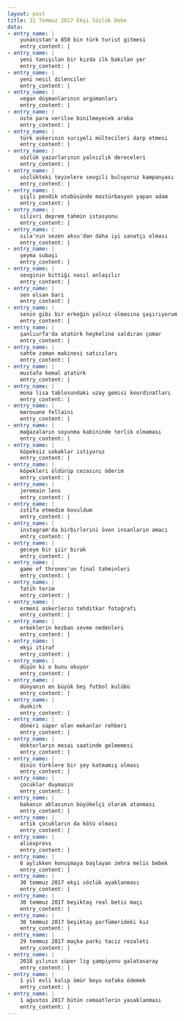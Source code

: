```yaml
---
layout: post
title: 31 Temmuz 2017 Ekşi Sözlük Debe
data:
- entry_name: |
    yunanistan'a 850 bin türk turist gitmesi
    entry_content: |
- entry_name: |
    yeni tanışılan bir kızda ilk bakılan yer
    entry_content: |
- entry_name: |
    yeni nesil dilenciler
    entry_content: |
- entry_name: |
    vegan düşmanlarının argümanları
    entry_content: |
- entry_name: |
    üste para verilse binilmeyecek araba
    entry_content: |
- entry_name: |
    türk askerinin suriyeli mültecileri darp etmesi
    entry_content: |
- entry_name: |
    sözlük yazarlarının yalnızlık dereceleri
    entry_content: |
- entry_name: |
    sözlükteki teyzelere sevgili buluyoruz kampanyası
    entry_content: |
- entry_name: |
    şişli pendik otobüsünde mastürbasyon yapan adam
    entry_content: |
- entry_name: |
    silivri deprem tahmin istasyonu
    entry_content: |
- entry_name: |
    sıla'nın sezen aksu'dan daha iyi sanatçı olması
    entry_content: |
- entry_name: |
    şeyma subaşı
    entry_content: |
- entry_name: |
    sevginin bittiği nasıl anlaşılır
    entry_content: |
- entry_name: |
    sen olsan bari
    entry_content: |
- entry_name: |
    senin gibi bir erkeğin yalnız olmasına şaşırıyorum
    entry_content: |
- entry_name: |
    şanlıurfa'da atatürk heykeline saldıran çomar
    entry_content: |
- entry_name: |
    sahte zaman makinesi satıcıları
    entry_content: |
- entry_name: |
    mustafa kemal atatürk
    entry_content: |
- entry_name: |
    mona lisa tablosundaki uzay gemisi koordinatları
    entry_content: |
- entry_name: |
    marouane fellaini
    entry_content: |
- entry_name: |
    mağazaların soyunma kabininde terlik olmaması
    entry_content: |
- entry_name: |
    köpeksiz sokaklar istiyoruz
    entry_content: |
- entry_name: |
    köpekleri öldürüp cezasını öderim
    entry_content: |
- entry_name: |
    jeremain lens
    entry_content: |
- entry_name: |
    istifa etmedim kovuldum
    entry_content: |
- entry_name: |
    instagram'da birbirlerini öven insanların amacı
    entry_content: |
- entry_name: |
    geceye bir şiir bırak
    entry_content: |
- entry_name: |
    game of thrones'un final tahminleri
    entry_content: |
- entry_name: |
    fatih terim
    entry_content: |
- entry_name: |
    ermeni askerlerin tehditkar fotoğrafı
    entry_content: |
- entry_name: |
    erkeklerin kezban sevme nedenleri
    entry_content: |
- entry_name: |
    ekşi itiraf
    entry_content: |
- entry_name: |
    düşün ki o bunu okuyor
    entry_content: |
- entry_name: |
    dünyanın en büyük beş futbol kulübü
    entry_content: |
- entry_name: |
    dunkirk
    entry_content: |
- entry_name: |
    döneri süper olan mekanlar rehberi
    entry_content: |
- entry_name: |
    doktorların mesai saatinde gelmemesi
    entry_content: |
- entry_name: |
    dinin türklere bir şey katmamış olması
    entry_content: |
- entry_name: |
    çocuklar duymasın
    entry_content: |
- entry_name: |
    bakanın ablasının büyükelçi olarak atanması
    entry_content: |
- entry_name: |
    artık çocukların da kötü olması
    entry_content: |
- entry_name: |
    aliexpress
    entry_content: |
- entry_name: |
    6 aylıkken konuşmaya başlayan zehra melis bebek
    entry_content: |
- entry_name: |
    30 temmuz 2017 ekşi sözlük ayaklanması
    entry_content: |
- entry_name: |
    30 temmuz 2017 beşiktaş real betis maçı
    entry_content: |
- entry_name: |
    30 temmuz 2017 beşiktaş parfümerideki kız
    entry_content: |
- entry_name: |
    29 temmuz 2017 maçka parkı taciz rezaleti
    entry_content: |
- entry_name: |
    2018 yılının süper lig şampiyonu galatasaray
    entry_content: |
- entry_name: |
    1 yıl evli kalıp ömür boyu nafaka ödemek
    entry_content: |
- entry_name: |
    1 ağustos 2017 bütün cemaatlerin yasaklanması
    entry_content: |
---
```


